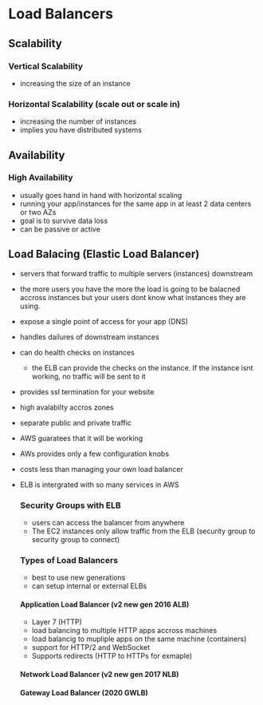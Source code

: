 # Load Balancers
## Scalability
  
  ### Vertical Scalability
  - increasing the size of an instance

  ### Horizontal Scalability (scale out or scale in)
  - increasing the number of instances
  - implies you have distributed systems

  ## Availability

  ### High Availability
  - usually goes hand in hand with horizontal scaling
  - running your app/instances for the same app in at least 2 data centers or two AZs
  - goal is to survive data loss
  - can be passive or active

  ## Load Balacing (Elastic Load Balancer)
  - servers that forward traffic to multiple servers (instances) downstream
  - the more users you have the more the load is going to be balacned accross instances but your users dont know what instances they are using.
  - expose a single point of access for your app (DNS)
  - handles dailures of downstream instances
  - can do health checks on instances
    - the ELB can provide the checks on the instance. If the instance isnt working, no traffic will be sent to it
  - provides ssl termination for your website
  - high avalabilty accros zones
  - separate public and private traffic
  - AWS guaratees that it will be working
  - AWs provides only a few configuration knobs
  - costs less than managing your own load balancer
  - ELB is intergrated with so many services in AWS
    ### Security Groups with ELB
    - users can access the balancer from anywhere
    - The EC2 instances only allow traffic from the ELB (security group to security group to connect)

    ### Types of Load Balancers
      - best to use new generations
      - can setup internal or external ELBs
      #### Application Load Balancer (v2 new gen 2016 ALB)
      - Layer 7 (HTTP)
      - load balancing to multiple HTTP apps accross machines
      - load balancig to mupliple apps on the same machine (containers)
      - support for HTTP/2 and WebSocket
      - Supports redirects (HTTP to HTTPs for exmaple)
      #### Network Load Balancer (v2 new gen 2017 NLB)
      #### Gateway Load Balancer (2020 GWLB)
